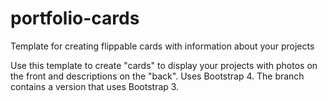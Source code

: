 # portfolio-cards
Template for creating flippable cards with information about your projects

Use this template to create "cards" to display your projects with photos on the front and descriptions on the "back". Uses Bootstrap 4. The branch contains a version that uses Bootstrap 3. 
